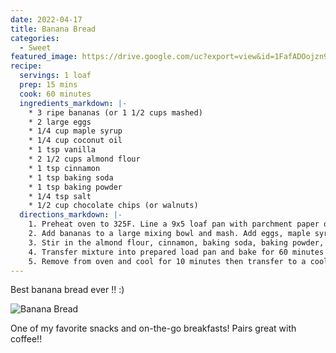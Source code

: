 ```yaml
---
date: 2022-04-17
title: Banana Bread
categories:
  - Sweet
featured_image: https://drive.google.com/uc?export=view&id=1FafADOojzn9GJSUK9Em25mYT69DVJuWj
recipe:
  servings: 1 loaf
  prep: 15 mins
  cook: 60 minutes
  ingredients_markdown: |-
    * 3 ripe bananas (or 1 1/2 cups mashed)
    * 2 large eggs
    * 1/4 cup maple syrup
    * 1/4 cup coconut oil
    * 1 tsp vanilla
    * 2 1/2 cups almond flour
    * 1 tsp cinnamon
    * 1 tsp baking soda
    * 1 tsp baking powder
    * 1/4 tsp salt
    * 1/2 cup chocolate chips (or walnuts)
  directions_markdown: |-
    1. Preheat oven to 325F. Line a 9x5 loaf pan with parchment paper or spray pan and set aside.
    2. Add bananas to a large mixing bowl and mash. Add eggs, maple syrup, coconut oil, and vanilla. Whisk to combine.
    3. Stir in the almond flour, cinnamon, baking soda, baking powder, and salt just until fully combined. Add chocolate chips.
    4. Transfer mixture into prepared load pan and bake for 60 minutes or until a toothpick center comes out clean.
    5. Remove from oven and cool for 10 minutes then transfer to a cooling rack and allow to completely cool before slicing.
---
```


Best banana bread ever !! :)

![Banana Bread](https://drive.google.com/uc?export=view&id=1_WRSNBBZsu3HwXuC8scODGYCTVDp8foS)

One of my favorite snacks and on-the-go breakfasts! Pairs great with coffee!!
